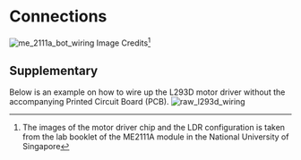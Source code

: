 # Connections

![me_2111a_bot_wiring](./img/line_follow_wiring.png)
Image Credits[^bot_wiring]

## Supplementary 

Below is an example on how to wire up the L293D motor driver without the accompanying Printed Circuit Board (PCB). 
![raw_l293d_wiring](./img/raw_l293d_wiring.png)

[^bot_wiring]: The images of the motor driver chip and the LDR configuration is taken from the lab booklet of the ME2111A module in the National University of Singapore


